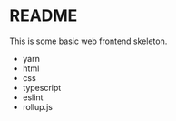 # README

This is some basic web frontend skeleton.

* yarn
* html
* css
* typescript
* eslint
* rollup.js
